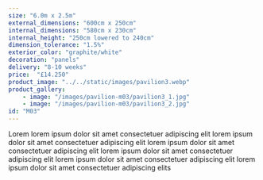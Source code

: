 ```yaml
---
size: "6.0m x 2.5m"
external_dimensions: "600cm x 250cm"
internal_dimensions: "580cm x 230cm"
internal_height: "250cm lowered to 240cm"
dimension_tolerance: "1.5%"
exterior_color: "graphite/white"
decoration: "panels"
delivery: "8-10 weeks"
price:  "£14.250"
product_image: "../../static/images/pavilion3.webp"
product_gallery: 
    - image: "/images/pavilion-m03/pavilion3_1.jpg"
    - image: "/images/pavilion-m03/pavilion3_2.jpg"
id: "M03"
---
```

Lorem lorem ipsum dolor sit amet consectetuer adipiscing elit
lorem ipsum dolor sit amet consectetuer adipiscing elit
lorem ipsum dolor sit amet consectetuer adipiscing elit
lorem ipsum dolor sit amet consectetuer adipiscing elit
lorem ipsum dolor sit amet consectetuer adipiscing elit
lorem ipsum dolor sit amet consectetuer adipiscing elits